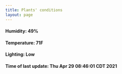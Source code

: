 ```yaml
---
title: Plants' conditions
layout: page
---
```



#### Humidity: 49%
#### Temperature: 71F
#### Lighting: Low
#### Time of last update: Thu Apr 29 08:46:01 CDT 2021

